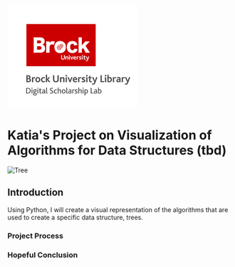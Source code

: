 ![DSL Logo](dsl_logo.png)


# Katia's Project on Visualization of Algorithms for Data Structures (tbd)

 
 ![Tree](https://www.geeksforgeeks.org/wp-content/uploads/binary-tree-to-DLL.png)
 
 ## Introduction
 Using Python, I will create a visual representation of the algorithms that are used to create a specific data structure, trees.
 
 ### Project Process
 
 
 ### Hopeful Conclusion
